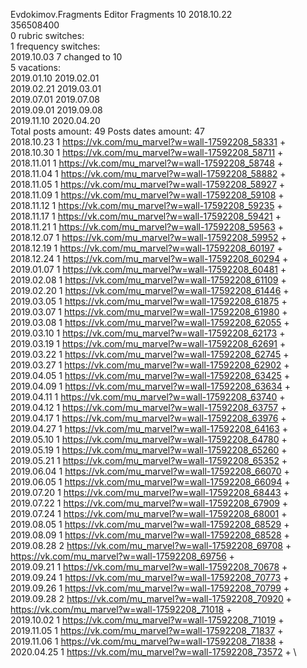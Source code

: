 Evdokimov.Fragments	Editor Fragments 10 2018.10.22\
356508400\
0 rubric switches:\
1 frequency switches:\
2019.10.03 7 changed to 10 \
5 vacations:\
2019.01.10 2019.02.01 \
2019.02.21 2019.03.01 \
2019.07.01 2019.07.08 \
2019.09.01 2019.09.08 \
2019.11.10 2020.04.20 \
Total posts amount: 49	Posts dates amount: 47\
2018.10.23 1 https://vk.com/mu_marvel?w=wall-17592208_58331 + \
2018.10.30 1 https://vk.com/mu_marvel?w=wall-17592208_58711 + \
2018.11.01 1 https://vk.com/mu_marvel?w=wall-17592208_58748 + \
2018.11.04 1 https://vk.com/mu_marvel?w=wall-17592208_58882 + \
2018.11.05 1 https://vk.com/mu_marvel?w=wall-17592208_58927 + \
2018.11.09 1 https://vk.com/mu_marvel?w=wall-17592208_59108 + \
2018.11.12 1 https://vk.com/mu_marvel?w=wall-17592208_59235 + \
2018.11.17 1 https://vk.com/mu_marvel?w=wall-17592208_59421 + \
2018.11.21 1 https://vk.com/mu_marvel?w=wall-17592208_59563 + \
2018.12.07 1 https://vk.com/mu_marvel?w=wall-17592208_59952 + \
2018.12.19 1 https://vk.com/mu_marvel?w=wall-17592208_60197 + \
2018.12.24 1 https://vk.com/mu_marvel?w=wall-17592208_60294 + \
2019.01.07 1 https://vk.com/mu_marvel?w=wall-17592208_60481 + \
2019.02.08 1 https://vk.com/mu_marvel?w=wall-17592208_61109 + \
2019.02.20 1 https://vk.com/mu_marvel?w=wall-17592208_61446 + \
2019.03.05 1 https://vk.com/mu_marvel?w=wall-17592208_61875 + \
2019.03.07 1 https://vk.com/mu_marvel?w=wall-17592208_61980 + \
2019.03.08 1 https://vk.com/mu_marvel?w=wall-17592208_62055 + \
2019.03.10 1 https://vk.com/mu_marvel?w=wall-17592208_62173 + \
2019.03.19 1 https://vk.com/mu_marvel?w=wall-17592208_62691 + \
2019.03.22 1 https://vk.com/mu_marvel?w=wall-17592208_62745 + \
2019.03.27 1 https://vk.com/mu_marvel?w=wall-17592208_62902 + \
2019.04.05 1 https://vk.com/mu_marvel?w=wall-17592208_63425 + \
2019.04.09 1 https://vk.com/mu_marvel?w=wall-17592208_63634 + \
2019.04.11 1 https://vk.com/mu_marvel?w=wall-17592208_63740 + \
2019.04.12 1 https://vk.com/mu_marvel?w=wall-17592208_63757 + \
2019.04.17 1 https://vk.com/mu_marvel?w=wall-17592208_63976 + \
2019.04.27 1 https://vk.com/mu_marvel?w=wall-17592208_64163 + \
2019.05.10 1 https://vk.com/mu_marvel?w=wall-17592208_64780 + \
2019.05.19 1 https://vk.com/mu_marvel?w=wall-17592208_65260 + \
2019.05.21 1 https://vk.com/mu_marvel?w=wall-17592208_65352 + \
2019.06.04 1 https://vk.com/mu_marvel?w=wall-17592208_66070 + \
2019.06.05 1 https://vk.com/mu_marvel?w=wall-17592208_66094 + \
2019.07.20 1 https://vk.com/mu_marvel?w=wall-17592208_68443 + \
2019.07.22 1 https://vk.com/mu_marvel?w=wall-17592208_67909 + \
2019.07.24 1 https://vk.com/mu_marvel?w=wall-17592208_68001 + \
2019.08.05 1 https://vk.com/mu_marvel?w=wall-17592208_68529 + \
2019.08.09 1 https://vk.com/mu_marvel?w=wall-17592208_68528 + \
2019.08.28 2 https://vk.com/mu_marvel?w=wall-17592208_69708 + https://vk.com/mu_marvel?w=wall-17592208_69756 + \
2019.09.21 1 https://vk.com/mu_marvel?w=wall-17592208_70678 + \
2019.09.24 1 https://vk.com/mu_marvel?w=wall-17592208_70773 + \
2019.09.26 1 https://vk.com/mu_marvel?w=wall-17592208_70799 + \
2019.09.28 2 https://vk.com/mu_marvel?w=wall-17592208_70920 + https://vk.com/mu_marvel?w=wall-17592208_71018 + \
2019.10.02 1 https://vk.com/mu_marvel?w=wall-17592208_71019 + \
2019.11.05 1 https://vk.com/mu_marvel?w=wall-17592208_71837 + \
2019.11.06 1 https://vk.com/mu_marvel?w=wall-17592208_71838 + \
2020.04.25 1 https://vk.com/mu_marvel?w=wall-17592208_73572 + \
